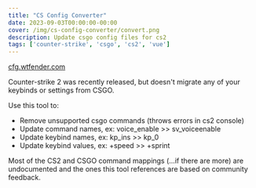 ```yaml
---
title: "CS Config Converter"
date: 2023-09-03T00:00:00-00:00
cover: /img/cs-config-converter/convert.png
description: Update csgo config files for cs2
tags: ['counter-strike', 'csgo', 'cs2', 'vue']
---
```


[cfg.wtfender.com](https://cfg.wtfender.com) 

Counter-strike 2 was recently released, but doesn't migrate any of your keybinds or settings from CSGO.

Use this tool to:
- Remove unsupported csgo commands (throws errors in cs2 console)
- Update command names, ex: voice_enable >> sv_voiceenable
- Update keybind names, ex: kp_ins >> kp_0
- Update keybind values, ex: +speed >> +sprint

Most of the CS2 and CSGO command mappings (...if there are more) are undocumented and the ones this tool references are based on community feedback.
